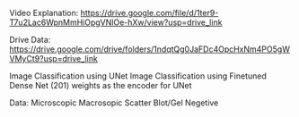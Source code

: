 Video Explanation: https://drive.google.com/file/d/1ter9-T7u2Lac6WpnMmHiOpgVNlOe-hXw/view?usp=drive_link

Drive Data: https://drive.google.com/drive/folders/1ndqtQg0JaFDc4OpcHxNm4PO5gWVMyCt9?usp=drive_link

Image Classification using UNet
Image Classification using Finetuned Dense Net (201) weights as the encoder for UNet

Data:
Microscopic
Macrosopic
Scatter
Blot/Gel
Negetive
